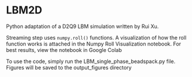 # LBM2D
Python adaptation of a D2Q9 LBM simulation written by Rui Xu. 

Streaming step uses `numpy.roll()` functions. A visualization of how the roll function works is attached in the Numpy Roll Visualization notebook. For best results, view the notebook in Google Colab

To use the code, simply run the LBM_single_phase_beadspack.py file. Figures will be saved to the output_figures directory
